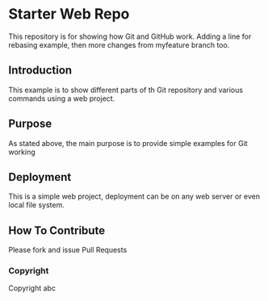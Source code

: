 # Starter Web Repo

This repository is for showing how Git and GitHub work. 
Adding a line for rebasing example, then more changes from myfeature branch too.
## Introduction
This example is to show different parts of th Git repository and various commands using a web project.
## Purpose

As stated above, the main purpose is to provide simple examples for Git working
## Deployment
This is a simple web project, deployment can be on any web server or even local file system.
## How To Contribute
Please fork and issue Pull Requests
### Copyright
Copyright abc